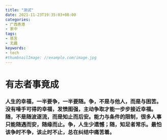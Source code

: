 ```yaml
---
title: "测试"
date: 2021-11-23T19:35:03+08:00
categories:
- 广西贵港
- 家中
tags:
- 感言
- 无趣
keywords:
- tech
#thumbnailImage: //example.com/image.jpg
---
```

# 有志者事竟成
### 人生的幸福，一半要争，一半要随。争，不是与他人，而是与困苦。没有唾手可得的幸福，发愤图强，主动争取才能一步步接近幸福。随，不是随波逐流，而是知止而后安。能力与条件的限制，很多人事只能随遇而安，随缘而止。争，人生少遗憾；随，知足者常乐。最怕该争时不争，该止时不止，总在纠结中痛苦着。
<!--more-->
